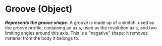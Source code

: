 # Groove (Object)

**_Represents the groove shape._**
A groove is made up of a sketch, used as the groove profile, containing an axis, used as the revolution axis, and two limiting angles around this axis. This is a "negative" shape: it removes material from the body it belongs to.